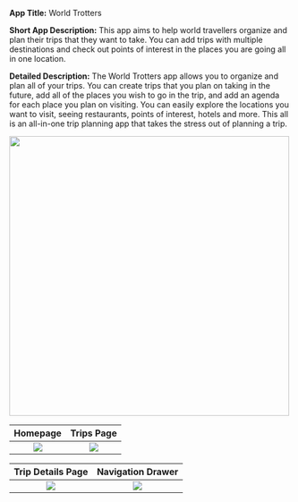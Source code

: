 **App Title:**
	World Trotters
	
**Short App Description:**
	This app aims to help world travellers organize and plan their trips that they want to take. 
  You can add trips with multiple destinations and check out points of interest in the places you are going all in one location.

**Detailed Description:**
  The World Trotters app allows you to organize and plan all of your trips. 
  You can create trips that you plan on taking in the future, add all of the places you wish to go in the trip, 
  and add an agenda for each place you plan on visiting. You can easily explore the locations you want to visit,
  seeing restaurants, points of interest, hotels and more. This all is an all-in-one trip planning app that takes the 
  stress out of planning a trip.
  
  
  
  
  <img src="https://user-images.githubusercontent.com/28626866/39006331-b957479a-43d0-11e8-8d34-29717d2a96c8.png" height = "500px"/>
  
 
  
  
  
  
Homepage            |  Trips Page
:-------------------------:|:-------------------------: 
![]( https://bit.ly/2Hc3Twk)  |  ![](https://bit.ly/2J7Aofw)

Trip Details Page          |  Navigation Drawer
:-------------------------:|:-------------------------:
![](https://bit.ly/2HCnN6W)  |  ![](https://bit.ly/2F1076X)
